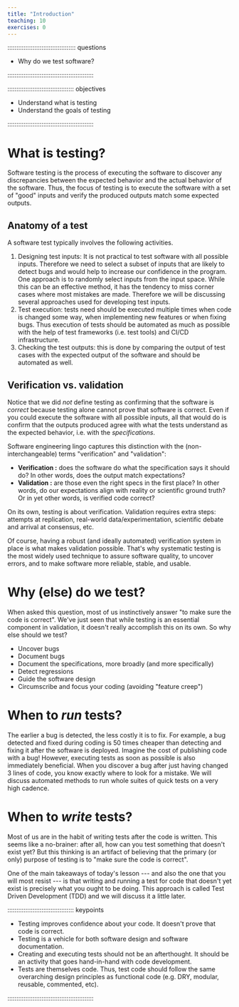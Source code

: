 ```yaml
---
title: "Introduction"
teaching: 10
exercises: 0
---
```


:::::::::::::::::::::::::::::::::::::: questions 

- Why do we test software?

::::::::::::::::::::::::::::::::::::::::::::::::

::::::::::::::::::::::::::::::::::::: objectives

- Understand what is testing
- Understand the goals of testing

::::::::::::::::::::::::::::::::::::::::::::::::



# What is testing?

Software testing is the process of executing the software to discover
any discrepancies between the expected behavior and the actual
behavior of the software. Thus, the focus of testing is to execute the
software with a set of "good" inputs and verify the produced outputs
match some expected outputs.

## Anatomy of a test

A software test typically involves the following activities.

1. Designing test inputs: It is not practical to test software with all 
   possible inputs. Therefore we need to select a subset of
   inputs that are likely to detect bugs and would help to increase our confidence
   in the program. One approach is to randomly select inputs from the input space.
   While this can be an effective method, it has the tendency to miss corner cases
   where most mistakes are made. Therefore we will be discussing several
   approaches used for developing test inputs.
2. Test execution: tests need should be executed multiple times when code is
   changed some way, when implementing new features or when fixing bugs. Thus
   execution of tests should be automated as much as possible with the help of
   test frameworks (i.e. test tools) and CI/CD infrastructure.
3. Checking the test outputs: this is done by comparing the output of
   test cases with the expected output of the software and should be
   automated as well.

## Verification vs. validation

Notice that we did *not* define testing as confirming that the
software is *correct* because testing alone cannot prove that software
is correct. Even if you could execute the software with all possible
inputs, all that would do is confirm that the outputs produced agree
with what the tests understand as the expected behavior, i.e. with
the *specifications*.

Software engineering lingo captures this distinction with the
(non-interchangeable) terms "verification" and "validation":

* __Verification :__ does the software do what the specification says
  it should do? In other words, does the output match expectations?
* __Validation :__ are those even the right specs in the first place?
  In other words, do our expectations align with reality or scientific
  ground truth? Or in yet other words, is verified code correct?

On its own, testing is about verification. Validation requires extra
steps: attempts at replication, real-world data/experimentation,
scientific debate and arrival at consensus, etc.

Of course, having a robust (and ideally automated) verification system
in place is what makes validation possible. That's why systematic
testing is the most widely used technique to assure software quality,
to uncover errors, and to make software more reliable, stable, and
usable.

# Why (else) do we test?

When asked this question, most of us instinctively answer "to make
sure the code is correct".  We've just seen that while testing is an
essential component in validation, it doesn't really accomplish this
on its own.  So why else should we test?

* Uncover bugs
* Document bugs
* Document the specifications, more broadly (and more specifically)
* Detect regressions
* Guide the software design
* Circumscribe and focus your coding (avoiding "feature creep")

# When to *run* tests?

The earlier a bug is detected, the less costly it is to fix. For
example, a bug detected and fixed during coding is 50 times cheaper
than detecting and fixing it after the software is deployed. Imagine
the cost of publishing code with a bug!  However, executing tests as
soon as possible is also immediately beneficial.  When you discover a
bug after just having changed 3 lines of code, you know exactly where
to look for a mistake. We will discuss automated methods to run whole
suites of quick tests on a very high cadence.

# When to *write* tests?

Most of us are in the habit of writing tests after the code is
written.  This seems like a no-brainer: after all, how can you test
something that doesn't exist yet? But this thinking is an artifact of
believing that the primary (or only) purpose of testing is to "make
sure the code is correct".

One of the main takeaways of today's lesson --- and also the one that
you will most resist --- is that writing and running a test for code
that doesn't yet exist is precisely what you ought to be doing. This
approach is called Test Driven Development (TDD) and we will discuss
it a little later.







::::::::::::::::::::::::::::::::::::: keypoints 

- Testing improves confidence about your code. It doesn't prove that code is correct.
- Testing is a vehicle for both software design and software documentation.
- Creating and executing tests should not be an afterthought. It should be an activity that goes hand-in-hand with code development.
- Tests are themselves code. Thus, test code should follow the same overarching design principles as functional code (e.g. DRY, modular, reusable, commented, etc).

::::::::::::::::::::::::::::::::::::::::::::::::
